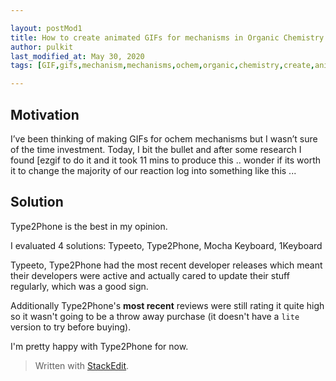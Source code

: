 ```yaml
---

layout: postMod1
title: How to create animated GIFs for mechanisms in Organic Chemistry
author: pulkit
last_modified_at: May 30, 2020
tags: [GIF,gifs,mechanism,mechanisms,ochem,organic,chemistry,create,animate,animated]

---
```


## Motivation

I’ve been thinking of making GIFs for ochem mechanisms but I wasn’t sure of the time investment. Today, I bit the bullet and after some research I found [ezgif to do it and it took 11 mins to produce this .. wonder if its worth it to change the majority of our reaction log into something like this ...

## Solution

Type2Phone is the best in my opinion.

I evaluated 4 solutions:
Typeeto, Type2Phone, Mocha Keyboard, 1Keyboard

Typeeto, Type2Phone had the most recent developer releases which meant their developers were active and actually cared to update their stuff regularly, which was a good sign.

Additionally Type2Phone's **most recent** reviews were still rating it quite high so it wasn't going to be a throw away purchase (it doesn't have a `lite` version to try before buying).

I'm pretty happy with Type2Phone for now.

> Written with [StackEdit](https://stackedit.io/).
<!--stackedit_data:
eyJoaXN0b3J5IjpbMjA1NDU2NzE4MV19
-->